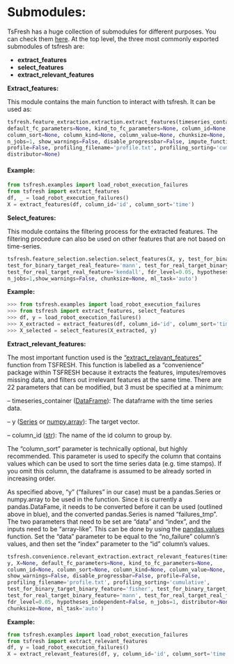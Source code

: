 # Submodules:

TsFresh has a huge collection of submodules for different purposes. You can check them [here](https://tsfresh.readthedocs.io/en/latest/api/tsfresh.convenience.html). At the top level, the three most commonly exported submodules of tsfresh are:

* **extract\_features**
* **select\_features**
* **extract\_relevant\_features**

**Extract\_features:**

This module contains the main function to interact with tsfresh. It can be used as:

```python
tsfresh.feature_extraction.extraction.extract_features(timeseries_container, 
default_fc_parameters=None, kind_to_fc_parameters=None, column_id=None, 
column_sort=None, column_kind=None, column_value=None, chunksize=None, 
n_jobs=1, show_warnings=False, disable_progressbar=False, impute_function=None, 
profile=False, profiling_filename='profile.txt', profiling_sorting='cumulative', 
distributor=None)
```

#### Example:

```python
from tsfresh.examples import load_robot_execution_failures
from tsfresh import extract_features
df, _ = load_robot_execution_failures()
X = extract_features(df, column_id='id', column_sort='time')
```



**Select\_features:**

This module contains the filtering process for the extracted features. The filtering procedure can also be used on other features that are not based on time-series.

```python
tsfresh.feature_selection.selection.select_features(X, y, test_for_binary_target_binary_feature='fisher', 
test_for_binary_target_real_feature='mann', test_for_real_target_binary_feature='mann', 
test_for_real_target_real_feature='kendall', fdr_level=0.05, hypotheses_independent=False, 
n_jobs=1,show_warnings=False, chunksize=None, ml_task='auto')
```

**Example:**

```python
>>> from tsfresh.examples import load_robot_execution_failures
>>> from tsfresh import extract_features, select_features
>>> df, y = load_robot_execution_failures()
>>> X_extracted = extract_features(df, column_id='id', column_sort='time')
>>> X_selected = select_features(X_extracted, y)
```



**Extract\_relevant\_features:**

The most important function used is the [“extract\_relavant\_features”](https://tsfresh.readthedocs.io/en/latest/api/tsfresh.convenience.html) function from TSFRESH.  This function is labelled as a “convenience” package within TSFRESH because it extracts the features, imputes/removes missing data, and filters out irrelevant features at the same time.  There are 22 parameters that can be modified, but 3 must be specified at a minimum:

– timeseries\_container \([DataFrame](https://pandas.pydata.org/pandas-docs/stable/generated/pandas.DataFrame.html)\): The dataframe with the time series data.

– y \([Series](https://pandas.pydata.org/pandas-docs/stable/generated/pandas.Series.html) or [numpy.array](https://docs.scipy.org/doc/numpy/reference/generated/numpy.array.html)\): The target vector.

– column\_id \([str](https://docs.python.org/2.7/library/functions.html#str)\): The name of the id column to group by.

The “column\_sort” parameter is technically optional, but highly recommended.  This parameter is used to specify the column that contains values which can be used to sort the time series data \(e.g. time stamps\).  If you omit this column, the dataframe is assumed to be already sorted in increasing order.

As specified above, “y” \(“failures” in our case\) must be a pandas.Series or numpy.array to be used in the function.  Since it is currently a pandas.DataFame, it needs to be converted before it can be used \(outlined above in blue\), and the converted pandas.Series is named “failures\_tmp”.  The two parameters that need to be set are “data” and “index”, and the inputs need to be “array-like”.  This can be done by using the [pandas.values](https://pandas.pydata.org/pandas-docs/stable/generated/pandas.DataFrame.values.html) function.  Set the “data” parameter to be equal to the “no\_failure” column’s values, and then set the “index” parameter to the “id” column’s values.

```python
tsfresh.convenience.relevant_extraction.extract_relevant_features(timeseries_container, 
y, X=None, default_fc_parameters=None, kind_to_fc_parameters=None, 
column_id=None, column_sort=None, column_kind=None, column_value=None, 
show_warnings=False, disable_progressbar=False, profile=False, 
profiling_filename='profile.txt', profiling_sorting='cumulative', 
test_for_binary_target_binary_feature='fisher', test_for_binary_target_real_feature='mann', 
test_for_real_target_binary_feature='mann', test_for_real_target_real_feature='kendall', 
fdr_level=0.05, hypotheses_independent=False, n_jobs=1, distributor=None, 
chunksize=None, ml_task='auto')
```

**Example:**

```python
from tsfresh.examples import load_robot_execution_failures
from tsfresh import extract_relevant_features
df, y = load_robot_execution_failures()
X = extract_relevant_features(df, y, column_id='id', column_sort='time')
```

  


